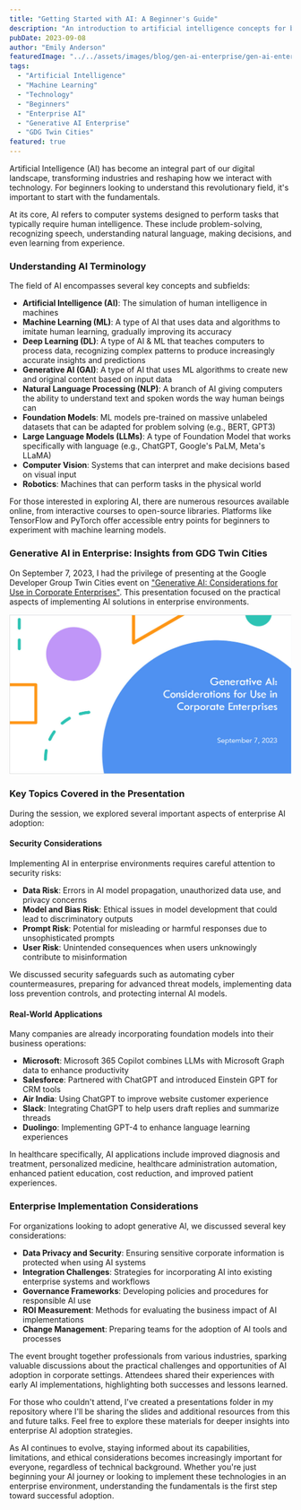 ```yaml
---
title: "Getting Started with AI: A Beginner's Guide"
description: "An introduction to artificial intelligence concepts for beginners, including insights from my GDG Twin Cities presentation on enterprise AI adoption"
pubDate: 2023-09-08
author: "Emily Anderson"
featuredImage: "../../assets/images/blog/gen-ai-enterprise/gen-ai-enterprise-featured.jpg"
tags:
  - "Artificial Intelligence"
  - "Machine Learning"
  - "Technology"
  - "Beginners"
  - "Enterprise AI"
  - "Generative AI Enterprise"
  - "GDG Twin Cities"
featured: true
---
```


Artificial Intelligence (AI) has become an integral part of our digital landscape, transforming industries and reshaping how we interact with technology. For beginners looking to understand this revolutionary field, it's important to start with the fundamentals.

At its core, AI refers to computer systems designed to perform tasks that typically require human intelligence. These include problem-solving, recognizing speech, understanding natural language, making decisions, and even learning from experience.

### Understanding AI Terminology

The field of AI encompasses several key concepts and subfields:

*   **Artificial Intelligence (AI)**: The simulation of human intelligence in machines
*   **Machine Learning (ML)**: A type of AI that uses data and algorithms to imitate human learning, gradually improving its accuracy
*   **Deep Learning (DL)**: A type of AI &amp; ML that teaches computers to process data, recognizing complex patterns to produce increasingly accurate insights and predictions
*   **Generative AI (GAI)**: A type of AI that uses ML algorithms to create new and original content based on input data
*   **Natural Language Processing (NLP)**: A branch of AI giving computers the ability to understand text and spoken words the way human beings can
*   **Foundation Models**: ML models pre-trained on massive unlabeled datasets that can be adapted for problem solving (e.g., BERT, GPT3)
*   **Large Language Models (LLMs)**: A type of Foundation Model that works specifically with language (e.g., ChatGPT, Google's PaLM, Meta's LLaMA)
*   **Computer Vision**: Systems that can interpret and make decisions based on visual input
*   **Robotics**: Machines that can perform tasks in the physical world

For those interested in exploring AI, there are numerous resources available online, from interactive courses to open-source libraries. Platforms like TensorFlow and PyTorch offer accessible entry points for beginners to experiment with machine learning models.

### Generative AI in Enterprise: Insights from GDG Twin Cities

On September 7, 2023, I had the privilege of presenting at the Google Developer Group Twin Cities event on ["Generative AI: Considerations for Use in Corporate Enterprises"](https://gdg.community.dev/events/details/google-gdg-twin-cities-presents-generative-ai-considerations-for-use-in-corporate-enterprises/). This presentation focused on the practical aspects of implementing AI solutions in enterprise environments.

![GDG Twin Cities Presentation on Generative AI in Enterprise](../../assets/images/blog/gen-ai-enterprise/gen-ai-enterprise-featured.jpg)

### Key Topics Covered in the Presentation

During the session, we explored several important aspects of enterprise AI adoption:

#### Security Considerations

Implementing AI in enterprise environments requires careful attention to security risks:

*   **Data Risk**: Errors in AI model propagation, unauthorized data use, and privacy concerns
*   **Model and Bias Risk**: Ethical issues in model development that could lead to discriminatory outputs
*   **Prompt Risk**: Potential for misleading or harmful responses due to unsophisticated prompts
*   **User Risk**: Unintended consequences when users unknowingly contribute to misinformation

We discussed security safeguards such as automating cyber countermeasures, preparing for advanced threat models, implementing data loss prevention controls, and protecting internal AI models.

#### Real-World Applications

Many companies are already incorporating foundation models into their business operations:

*   **Microsoft**: Microsoft 365 Copilot combines LLMs with Microsoft Graph data to enhance productivity
*   **Salesforce**: Partnered with ChatGPT and introduced Einstein GPT for CRM tools
*   **Air India**: Using ChatGPT to improve website customer experience
*   **Slack**: Integrating ChatGPT to help users draft replies and summarize threads
*   **Duolingo**: Implementing GPT-4 to enhance language learning experiences

In healthcare specifically, AI applications include improved diagnosis and treatment, personalized medicine, healthcare administration automation, enhanced patient education, cost reduction, and improved patient experiences.

### Enterprise Implementation Considerations

For organizations looking to adopt generative AI, we discussed several key considerations:

*   **Data Privacy and Security**: Ensuring sensitive corporate information is protected when using AI systems
*   **Integration Challenges**: Strategies for incorporating AI into existing enterprise systems and workflows
*   **Governance Frameworks**: Developing policies and procedures for responsible AI use
*   **ROI Measurement**: Methods for evaluating the business impact of AI implementations
*   **Change Management**: Preparing teams for the adoption of AI tools and processes

The event brought together professionals from various industries, sparking valuable discussions about the practical challenges and opportunities of AI adoption in corporate settings. Attendees shared their experiences with early AI implementations, highlighting both successes and lessons learned.

For those who couldn't attend, I've created a presentations folder in my repository where I'll be sharing the slides and additional resources from this and future talks. Feel free to explore these materials for deeper insights into enterprise AI adoption strategies.

As AI continues to evolve, staying informed about its capabilities, limitations, and ethical considerations becomes increasingly important for everyone, regardless of technical background. Whether you're just beginning your AI journey or looking to implement these technologies in an enterprise environment, understanding the fundamentals is the first step toward successful adoption.